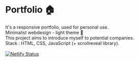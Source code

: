 # Portfolio 🏠 

It's a responsive portfolio, used for personal use.<br>
Minimalist webdesign - light theme 🔆
<br> This project aims to introduce myself to potential companies.
<br> 
Stack : HTML, CSS, JavaScript (+ scrollreveal library).
<br><br>
[![Netlify Status](https://api.netlify.com/api/v1/badges/93875a37-609e-4c6b-a498-f158ad81e9dd/deploy-status)](https://app.netlify.com/sites/minimalistportfolio-ca/deploys)
